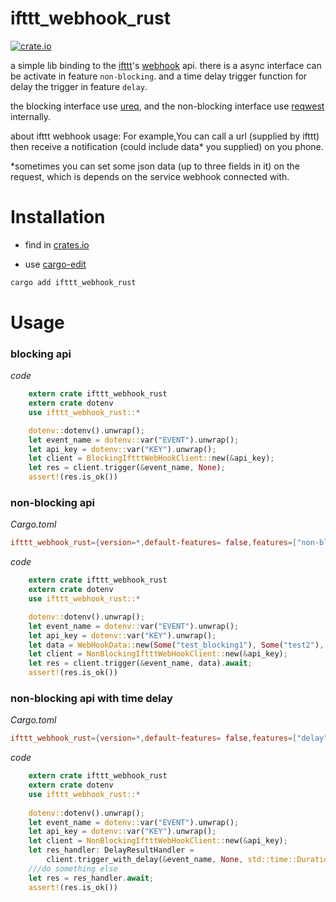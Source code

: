 # ifttt_webhook_rust

[![crate.io](https://img.shields.io/crates/v/ifttt_webhook_rust)](https://crates.io/crates/ifttt_webhook_rust)

a simple lib binding to the [ifttt](https://ifttt.com/home)'s [webhook](https://ifttt.com/maker_webhooks) api.
there is a async interface can be activate in feature `non-blocking`.
and a time delay trigger function for delay the trigger in feature `delay`.

the blocking interface use [ureq](https://crates.io/crates/ureq),
and the non-blocking interface use [reqwest](https://crates.io/crates/reqwest) internally.

about ifttt webhook usage:
For example,You can call a url (supplied by ifttt) then receive a notification (could include data* you supplied) on you phone.

*sometimes you can set some json data (up to three fields in it) on the request, which is depends on the service webhook connected with.

# Installation

- find in [crates.io](https://crates.io/crates/ifttt_webhook_rust)

- use [cargo-edit](https://crates.io/crates/cargo-edit)
```sh
cargo add ifttt_webhook_rust
```

# Usage
### blocking api
*code*
```rust
    extern crate ifttt_webhook_rust
    extern crate dotenv
    use ifttt_webhook_rust::*

    dotenv::dotenv().unwrap();
    let event_name = dotenv::var("EVENT").unwrap();
    let api_key = dotenv::var("KEY").unwrap();
    let client = BlockingIftttWebHookClient::new(&api_key);
    let res = client.trigger(&event_name, None);
    assert!(res.is_ok())
```
### non-blocking api
*Cargo.toml*
```toml
ifttt_webhook_rust={version=*,default-features= false,features=["non-blocking"]}
```
*code*
```rust
    extern crate ifttt_webhook_rust
    extern crate dotenv
    use ifttt_webhook_rust::*

    dotenv::dotenv().unwrap();
    let event_name = dotenv::var("EVENT").unwrap();
    let api_key = dotenv::var("KEY").unwrap();
    let data = WebHookData::new(Some("test_blocking1"), Some("test2"), None);
    let client = NonBlockingIftttWebHookClient::new(&api_key);
    let res = client.trigger(&event_name, data).await;
    assert!(res.is_ok())
```
### non-blocking api with time delay
*Cargo.toml*
```toml
ifttt_webhook_rust={version=*,default-features= false,features=["delay"]}
```
*code*
```rust
    extern crate ifttt_webhook_rust
    extern crate dotenv
    use ifttt_webhook_rust::*
    
    dotenv::dotenv().unwrap();
    let event_name = dotenv::var("EVENT").unwrap();
    let api_key = dotenv::var("KEY").unwrap();
    let client = NonBlockingIftttWebHookClient::new(&api_key);    
    let res_handler: DelayResultHandler =
        client.trigger_with_delay(&event_name, None, std::time::Duration::from_secs(5));
    ///do something else
    let res = res_handler.await;
    assert!(res.is_ok())
```
